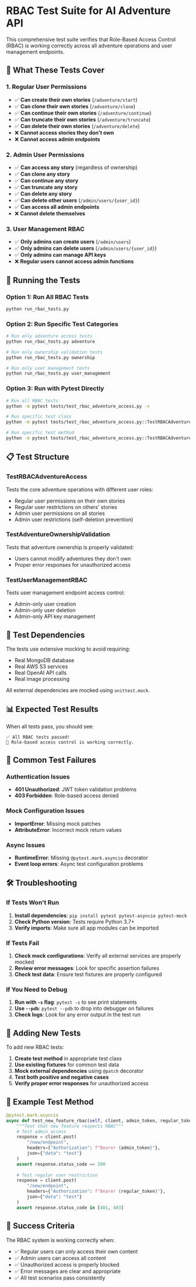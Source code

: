 # RBAC Test Suite for AI Adventure API

This comprehensive test suite verifies that Role-Based Access Control (RBAC) is working correctly across all adventure operations and user management endpoints.

## 🎯 **What These Tests Cover**

### **1. Regular User Permissions**
- ✅ **Can create their own stories** (`/adventure/start`)
- ✅ **Can clone their own stories** (`/adventure/clone`)
- ✅ **Can continue their own stories** (`/adventure/continue`)
- ✅ **Can truncate their own stories** (`/adventure/truncate`)
- ✅ **Can delete their own stories** (`/adventure/delete`)
- ❌ **Cannot access stories they don't own**
- ❌ **Cannot access admin endpoints**

### **2. Admin User Permissions**
- ✅ **Can access any story** (regardless of ownership)
- ✅ **Can clone any story**
- ✅ **Can continue any story**
- ✅ **Can truncate any story**
- ✅ **Can delete any story**
- ✅ **Can delete other users** (`/admin/users/{user_id}`)
- ✅ **Can access all admin endpoints**
- ❌ **Cannot delete themselves**

### **3. User Management RBAC**
- ✅ **Only admins can create users** (`/admin/users`)
- ✅ **Only admins can delete users** (`/admin/users/{user_id}`)
- ✅ **Only admins can manage API keys**
- ❌ **Regular users cannot access admin functions**

## 🧪 **Running the Tests**

### **Option 1: Run All RBAC Tests**
```bash
python run_rbac_tests.py
```

### **Option 2: Run Specific Test Categories**
```bash
# Run only adventure access tests
python run_rbac_tests.py adventure

# Run only ownership validation tests
python run_rbac_tests.py ownership

# Run only user management tests
python run_rbac_tests.py user_management
```

### **Option 3: Run with Pytest Directly**
```bash
# Run all RBAC tests
python -m pytest tests/test_rbac_adventure_access.py -v

# Run specific test class
python -m pytest tests/test_rbac_adventure_access.py::TestRBACAdventureAccess -v

# Run specific test method
python -m pytest tests/test_rbac_adventure_access.py::TestRBACAdventureAccess::test_regular_user_can_create_own_story -v
```

## 📋 **Test Structure**

### **TestRBACAdventureAccess**
Tests the core adventure operations with different user roles:
- Regular user permissions on their own stories
- Regular user restrictions on others' stories
- Admin user permissions on all stories
- Admin user restrictions (self-deletion prevention)

### **TestAdventureOwnershipValidation**
Tests that adventure ownership is properly validated:
- Users cannot modify adventures they don't own
- Proper error responses for unauthorized access

### **TestUserManagementRBAC**
Tests user management endpoint access control:
- Admin-only user creation
- Admin-only user deletion
- Admin-only API key management

## 🔧 **Test Dependencies**

The tests use extensive mocking to avoid requiring:
- Real MongoDB database
- Real AWS S3 services
- Real OpenAI API calls
- Real image processing

All external dependencies are mocked using `unittest.mock`.

## 📊 **Expected Test Results**

When all tests pass, you should see:
```
✅ All RBAC tests passed!
🎉 Role-based access control is working correctly.
```

## 🚨 **Common Test Failures**

### **Authentication Issues**
- **401 Unauthorized**: JWT token validation problems
- **403 Forbidden**: Role-based access denied

### **Mock Configuration Issues**
- **ImportError**: Missing mock patches
- **AttributeError**: Incorrect mock return values

### **Async Issues**
- **RuntimeError**: Missing `@pytest.mark.asyncio` decorator
- **Event loop errors**: Async test configuration problems

## 🛠 **Troubleshooting**

### **If Tests Won't Run**
1. **Install dependencies**: `pip install pytest pytest-asyncio pytest-mock`
2. **Check Python version**: Tests require Python 3.7+
3. **Verify imports**: Make sure all app modules can be imported

### **If Tests Fail**
1. **Check mock configurations**: Verify all external services are properly mocked
2. **Review error messages**: Look for specific assertion failures
3. **Check test data**: Ensure test fixtures are properly configured

### **If You Need to Debug**
1. **Run with `-s` flag**: `pytest -s` to see print statements
2. **Use `--pdb`**: `pytest --pdb` to drop into debugger on failures
3. **Check logs**: Look for any error output in the test run

## 🔄 **Adding New Tests**

To add new RBAC tests:

1. **Create test method** in appropriate test class
2. **Use existing fixtures** for common test data
3. **Mock external dependencies** using `@patch` decorator
4. **Test both positive and negative cases**
5. **Verify proper error responses** for unauthorized access

## 📝 **Example Test Method**

```python
@pytest.mark.asyncio
async def test_new_feature_rbac(self, client, admin_token, regular_token):
    """Test that new feature respects RBAC"""
    # Test admin access
    response = client.post(
        "/new/endpoint",
        headers={"Authorization": f"Bearer {admin_token}"},
        json={"data": "test"}
    )
    assert response.status_code == 200
    
    # Test regular user restriction
    response = client.post(
        "/new/endpoint",
        headers={"Authorization": f"Bearer {regular_token}"},
        json={"data": "test"}
    )
    assert response.status_code in [401, 403]
```

## 🎉 **Success Criteria**

The RBAC system is working correctly when:
- ✅ Regular users can only access their own content
- ✅ Admin users can access all content
- ✅ Unauthorized access is properly blocked
- ✅ Error messages are clear and appropriate
- ✅ All test scenarios pass consistently
